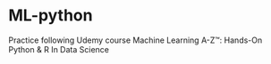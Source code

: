 # ML-python
Practice following Udemy course Machine Learning A-Z™: Hands-On Python & R In Data Science
